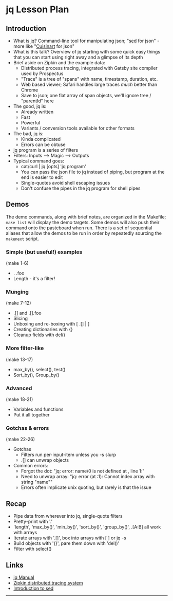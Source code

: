jq Lesson Plan
==============

Introduction
------------
- What is jq?  Command-line tool for manipulating json; "[sed] for json" - more like "[Cuisinart] for json"
- What is this talk?  Overview of jq starting with some quick easy things that you can start using right away and a glimpse of its depth
- Brief aside on Zipkin and the example data:
  - Distributed process tracing, integrated with Gatsby site compiler used by Prospectus
  - "Trace" is a tree of "spans" with name, timestamp, duration, etc.
  - Web based viewer; Safari handles large traces *much* better than Chrome
  - Save to json; one flat array of span objects, we'll ignore tree / "parentId" here
- The good, jq is:
  - Already written
  - Fast
  - Powerful
  - Variants / conversion tools available for other formats
- The bad, jq is:
  - Kinda complicated
  - Errors can be obtuse
- jq program is a series of filters
- Filters: Inputs —> Magic —> Outputs
- Typical command goes:
  - cat/curl | jq [opts] 'jq program'
  - You can pass the json file to jq instead of piping, but program at the end is easier to edit
  - Single-quotes avoid shell escaping issues
  - Don't confuse the pipes in the jq program for shell pipes


Demos
-----
The demo commands, along with brief notes, are organized in the Makefile; `make list` will display the demo targets.  Some demos will also push their command onto the pasteboard when run.  There is a set of sequential aliases that allow the demos to be run in order by repeatedly sourcing the `makenext` script.

### Simple (but useful!) examples
(make 1-6)
- . .foo
- Length - it's a filter!


### Munging
(make 7-12)
- .[] and .[].foo
- Slicing
- Unboxing and re-boxing with [ .[] | ]
- Creating dictionaries with {}
- Cleanup fields with del()


### More filter-like
(make 13-17)
- max_by(), select(), test()
- Sort_by(), Group_by()


### Advanced
(make 18-21)
- Variables and functions
- Put it all together

### Gotchas & errors
(make 22-26)
- Gotchas
  - Filters run per-input-item unless you -s slurp
  - .[] can unwrap objects
- Common errors:
  - Forgot the dot: "jq: error: name/0 is not defined at <top-level>, line 1:"
  - Need to unwrap array: "jq: error (at <stdin>:1): Cannot index array with string "name""
  - Errors often implicate unix quoting, but rarely is that the issue


Recap
-----
- Pipe data from wherever into jq, single-quote filters
- Pretty-print with '.'
- 'length', 'max_by()', 'min_by()', 'sort_by()', 'group_by()', .[A:B] all work with arrays
- Iterate arrays with '.[]', box into arrays with [ ] or jq -s
- Build objects with '{}', pare them down with 'del()'
- Filter with select()


Links
-----
- [jq Manual](https://stedolan.github.io/jq/manual/)
- [Zipkin distributed tracing system](https://zipkin.io)
- [Introduction to sed](http://www.grymoire.com/unix/Sed.html)

[sed]: https://en.wikipedia.org/wiki/Sed
[Cuisinart]: https://en.wikipedia.org/wiki/Cuisinart

---

